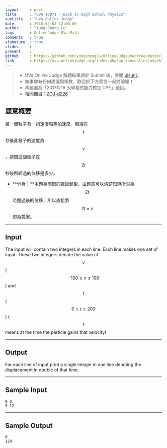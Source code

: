 ```yaml
---
layout     : post
title      : "UVA-10071 - Back to High School Physics"
subtitle   : "UVa Online Judge"
date       : 2018-04-03 12:00:00
author     : "Yung-Sheng Lu"
tags       : OnlineJudge UVa Math
comments   : true
signature  : true
slides     : 
present    :
github     : https://github.com/yungshenglu/OnlineJudgeUVA/tree/master/UVA-10071
link       : https://uva.onlinejudge.org/index.php?option=onlinejudge&Itemid=8&page=show_problem&category=&problem=1012&mosmsg=Submission+received+with+ID+21086060
---
```


> * UVa Online Judge 解題結果請於 Submit 後，參閱 [uHunt](https://uhunt.onlinejudge.org/)。
> * 如果你有任何建議與指教，歡迎於下方留言一起討論喔！
> * 本題選為「20171219 大學程式能力檢定 CPE」題目。
> * **相同題目：**[ZOJ-d226](https://github.com/yungshenglu/OnlineJudgeZero/tree/master/ZOJ-d226)

## 題意概要

某一個粒子有一初速度和等加速度。假設在 $$t$$ 秒後此粒子的速度為 $$v$$ ，請問這個粒子在 $$2t$$ 秒後所經過的位移是多少。

* **分析：**本題為簡單的數論題型，由題意可以清楚知道所求為 $$2t$$ 時間過後的位移，所以直接將 $$2t \times v$$ 即為答案。

---
## Input

The input will contain two integers in each line. Each line makes one set of input. These two integers denote the value of $$v$$ ($$−100\le v \le 100$$) and $$t$$ ($$0 \le t \le 200$$) ($$t$$ means at the time the particle gains that velocity)

---
## Output

For each line of input print a single integer in one line denoting the displacement in double of that time.

---
## Sample Input

```
0 0
5 12
```

---
## Sample Output

```
0
120
```